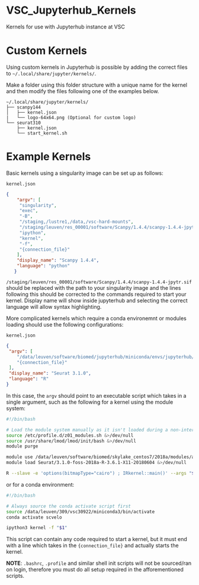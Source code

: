 # VSC_Jupyterhub_Kernels
Kernels for use with Jupyterhub instance at VSC

# Custom Kernels
Using custom kernels in Jupyterhub is possible by adding the correct files to `~/.local/share/jupyter/kernels/`.

Make a folder using this folder structure with a unique name for the kernel and then modify the files following one of the examples below.

```
~/.local/share/jupyter/kernels/
├── scanpy144
│   ├── kernel.json
|   └── logo-64x64.png (Optional for custom logo)
└── seurat310
    ├── kernel.json
    └── start_kernel.sh
```

# Example Kernels
Basic kernels using a singularity image can be set up as follows:

`kernel.json`
```json
{
    "argv": [
     "singularity",
     "exec",
     "-B",
     "/staging,/lustre1,/data,/vsc-hard-mounts",
     "/staging/leuven/res_00001/software/Scanpy/1.4.4/scanpy-1.4.4-jpytr.sif",
     "ipython",
     "kernel",
     "-f",
     "{connection_file}"
    ],
    "display_name": "Scanpy 1.4.4",
    "language": "python"
   }

```
`/staging/leuven/res_00001/software/Scanpy/1.4.4/scanpy-1.4.4-jpytr.sif` should be replaced with the path to your singularity image and the lines following this should be corrected to the commands required to start your kernel. Display name will show inside jupyterhub and selecting the correct language will allow syntax highlighting.

More complicated kernels which require a conda environemnt or modules loading should use the following configurations:

`kernel.json`
```json
{
 "argv": [
    "/data/leuven/software/biomed/jupyterhub/miniconda/envs/jupyterhub/share/jupyter/kernels/seurat310/start_kernel.sh",
    "{connection_file}"
 ],
 "display_name": "Seurat 3.1.0",
 "language": "R"
}
```
In this case, the `argv` should point to an executable script which takes in a single argument, such as the following for a kernel using the module system:

```bash
#!/bin/bash

# Load the module system manually as it isn't loaded during a non-interactive, non-login ssh connection
source /etc/profile.d/z01_modules.sh &>/dev/null 
source /usr/share/lmod/lmod/init/bash &>/dev/null 
module purge

module use /data/leuven/software/biomed/skylake_centos7/2018a/modules/all &>/dev/null 
module load Seurat/3.1.0-foss-2018a-R-3.6.1-X11-20180604 &>/dev/null

R --slave -e 'options(bitmapType="cairo") ; IRkernel::main()' --args "$1"
```

or for a conda environment:

```bash
#!/bin/bash

# Always source the conda activate script first
source /data/leuven/309/vsc30922/miniconda3/bin/activate
conda activate scvelo

ipython3 kernel -f "$1"
```
This script can contain any code required to start a kernel, but it must end with a line which takes in the `{connection_file}` and actually starts the kernel.

**NOTE**: `.bashrc`, `.profile` and similar shell init scripts will not be sourced/ran on login, therefore you must do all setup required in the afforementioned scripts.
